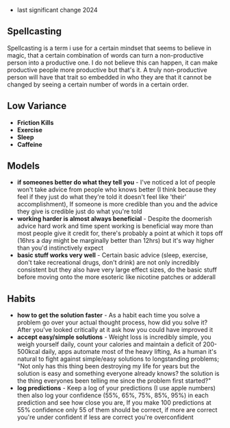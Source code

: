 - last significant change 2024
## Spellcasting
Spellcasting is a term i use for a certain mindset that seems to believe in magic, that a certain combination of words can turn a non-productive person into a productive one. I do not believe this can happen, it can make productive people more productive but that's it. A truly non-productive person will have that trait so embedded in who they are that it cannot be changed by seeing a certain number of words in a certain order.

## Low Variance

- **Friction Kills**
- **Exercise**
- **Sleep**
- **Caffeine**
## Models
- **if someones better do what they tell you** - I've noticed a lot of people won't take advice from people who knows better (I think because they feel if they just do what they're told it doesn't feel like 'their' accomplishment), If someone is more credible than you and the advice they give is credible just do what you're told
- **working harder is almost always beneficial** - Despite the doomerish advice hard work and time spent working is beneficial way more than most people give it credit for, there's probably a point at which it tops off (16hrs a day might be marginally better than 12hrs) but it's way higher than you'd instinctively expect
- **basic stuff works very well** - Certain basic advice (sleep, exercise, don't take recreational drugs, don't drink) are not only incredibly consistent but they also have very large effect sizes, do the basic stuff before moving onto the more esoteric like nicotine patches or adderall
## Habits
- **how to get the solution faster** - As a habit each time you solve a problem go over your actual thought process, how did you solve it? After you've looked critically at it ask how you could have improved it
- **accept easy/simple solutions** - Weight loss is incredibly simple, you weigh yourself daily, count your calories and maintain a deficit of 200-500kcal daily, apps automate most of the heavy lifting, As a human it's natural to fight against simple/easy solutions to longstanding problems; "Not only has this thing been destroying my life for years but the solution is easy and something everyone already knows? the solution is the thing everyones been telling me since the problem first started?"
- **log predictions** - Keep a log of your predictions (I use apple numbers) then also log your confidence (55%, 65%, 75%, 85%, 95%) in each prediction and see how close you are, If you make 100 predictions at 55% confidence only 55 of them should be correct, if more are correct you're under confident if less are correct you're overconfident